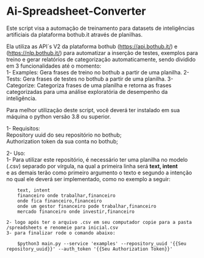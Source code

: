 # Ai-Spreadsheet-Converter
Este script visa a automação de treinamento para datasets de inteligências artificiais da plataforma bothub.it através de planilhas.<br>

Ela utiliza as API´s V2 da plataforma bothub (https://api.bothub.it/) e (https://nlp.bothub.it/) para automatizar a inserção de testes, exemplos para treino e gerar relatórios de categorização automaticamente, sendo dividido em 3 funcionalidades até o momento:<br>
	1- Examples: Gera frases de treino no bothub a partir de uma planilha. 
	2- Tests: Gera frases de testes no bothub a partir de uma planilha.
	3- Categorize: Categoriza frases de uma planilha e retorna as frases categorizadas para uma análise exploratória de 	       desempenho da inteligência.

Para melhor utilização deste script, você deverá ter instalado em sua máquina o python versão 3.8 ou superior.

1- Requisitos:<br>
	Repository uuid do seu repositório no bothub;<br>
	Authorization token da sua conta no bothub; 
    


2- Uso:<br>
    1- Para utilizar este repositório, é necessário ter uma planilha no modelo (.csv) separado por vírgula, na qual a primeira linha será <strong>text, intent</strong> <br>
    e as demais terão como primeiro argumento o texto e segundo a intenção no qual ele deverá ser implementado, como no exemplo a seguir:
    
        text, intent
        financeiro onde trabalhar,financeiro
        onde fica financeiro,financeiro
        onde um gestor financeiro pode trabalhar,financeiro
        mercado financeiro onde investir,financeiro

    2- logo após ter o arquivo .csv em seu computador copie para a pasta /spreadsheets e renomeie para inicial.csv
    3- para finalizar rode o comando abaixo:
        
        $python3 main.py --service 'examples' --repository_uuid '{{Seu repository_uuid}}' --auth_token '{{Seu Authorization Token}}'
